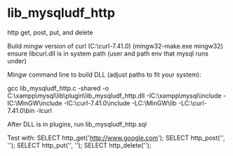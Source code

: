 # lib_mysqludf_http
http get, post, put, and delete

Build mingw version of curl (C:\curl-7.41.0\) (mingw32-make.exe mingw32) ensure libcurl.dll is in system path (user and path env that mysql runs under)

Mingw command line to build DLL (adjust paths to fit your system):

gcc lib_mysqludf_http.c -shared -o C:\xampp\mysql\lib\plugin\lib_mysqludf_http.dll -IC:\xampp\mysql\include -IC:\MinGW\include -IC:\curl-7.41.0\include -LC:\MinGW\lib -LC:\curl-7.41.0\bin -lcurl

After DLL is in plugins, run lib_mysqludf_http.sql

Test with:
SELECT http_get('http://www.google.com');
SELECT http_post('<url>', '<data>');
SELECT http_put('<url>', '<data>');
SELECT http_delete('<url>');
